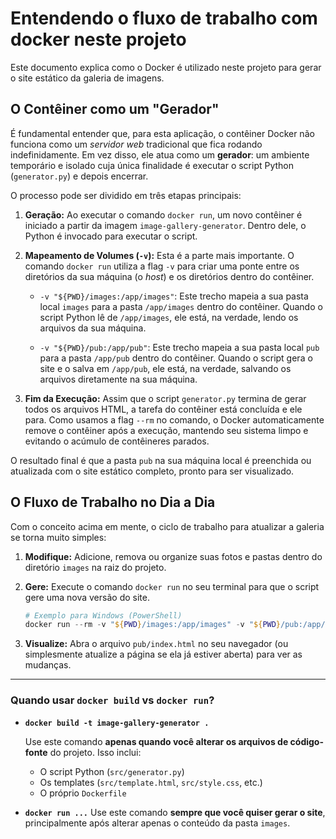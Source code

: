 # Entendendo o fluxo de trabalho com docker neste projeto

Este documento explica como o Docker é utilizado neste projeto para gerar o site estático da galeria de imagens.

## O Contêiner como um "Gerador"

É fundamental entender que, para esta aplicação, o contêiner Docker não funciona como um *servidor web* tradicional que fica rodando indefinidamente. Em vez disso, ele atua como um **gerador**: um ambiente temporário e isolado cuja única finalidade é executar o script Python (`generator.py`) e depois encerrar.

O processo pode ser dividido em três etapas principais:

1. **Geração:** Ao executar o comando `docker run`, um novo contêiner é iniciado a partir da imagem `image-gallery-generator`. Dentro dele, o Python é invocado para executar o script.

2. **Mapeamento de Volumes (`-v`):** Esta é a parte mais importante. O comando `docker run` utiliza a flag `-v` para criar uma ponte entre os diretórios da sua máquina (o *host*) e os diretórios dentro do contêiner.

    * `-v "${PWD}/images:/app/images"`: Este trecho mapeia a sua pasta local `images` para a pasta `/app/images` dentro do contêiner. Quando o script Python lê de `/app/images`, ele está, na verdade, lendo os arquivos da sua máquina.

    * `-v "${PWD}/pub:/app/pub"`: Este trecho mapeia a sua pasta local `pub` para a pasta `/app/pub` dentro do contêiner. Quando o script gera o site e o salva em `/app/pub`, ele está, na verdade, salvando os arquivos diretamente na sua máquina.

3. **Fim da Execução:** Assim que o script `generator.py` termina de gerar todos os arquivos HTML, a tarefa do contêiner está concluída e ele para. Como usamos a flag `--rm` no comando, o Docker automaticamente remove o contêiner após a execução, mantendo seu sistema limpo e evitando o acúmulo de contêineres parados.

O resultado final é que a pasta `pub` na sua máquina local é preenchida ou atualizada com o site estático completo, pronto para ser visualizado.

## O Fluxo de Trabalho no Dia a Dia

Com o conceito acima em mente, o ciclo de trabalho para atualizar a galeria se torna muito simples:

1. **Modifique:** Adicione, remova ou organize suas fotos e pastas dentro do diretório `images` na raiz do projeto.

2. **Gere:** Execute o comando `docker run` no seu terminal para que o script gere uma nova versão do site.

    ```powershell
    # Exemplo para Windows (PowerShell)
    docker run --rm -v "${PWD}/images:/app/images" -v "${PWD}/pub:/app/pub" image-gallery-generator
    ```

3. **Visualize:** Abra o arquivo `pub/index.html` no seu navegador (ou simplesmente atualize a página se ela já estiver aberta) para ver as mudanças.

---

### Quando usar `docker build` vs `docker run`?

* **`docker build -t image-gallery-generator .`**

    Use este comando **apenas quando você alterar os arquivos de código-fonte** do projeto. Isso inclui:

  * O script Python (`src/generator.py`)
  * Os templates (`src/template.html`, `src/style.css`, etc.)
  * O próprio `Dockerfile`

* **`docker run ...`**
    Use este comando **sempre que você quiser gerar o site**, principalmente após alterar apenas o conteúdo da pasta `images`.
